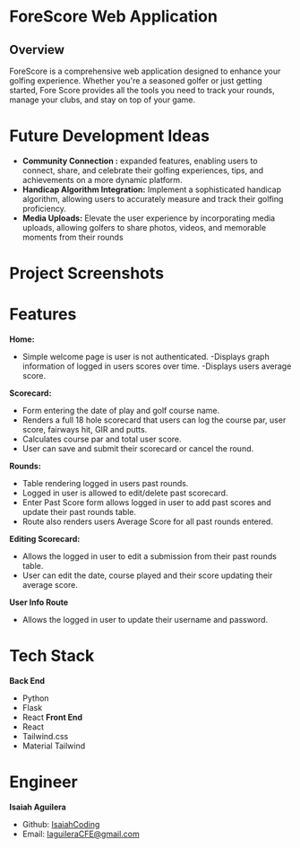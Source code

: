 # ForeScore Web Application

## Overview
ForeScore is a comprehensive web application designed to enhance your golfing experience. Whether you're a seasoned golfer or just getting started, Fore Score provides all the tools you need to track your rounds, manage your clubs, and stay on top of your game.


# Future Development Ideas
- **Community Connection :** expanded features, enabling users to connect, share, and celebrate their golfing experiences, tips, and achievements on a more dynamic platform.
- **Handicap Algorithm Integration:** Implement a sophisticated handicap algorithm, allowing users to accurately measure and track their golfing proficiency.
- **Media Uploads:** Elevate the user experience by incorporating media uploads, allowing golfers to share photos, videos, and memorable moments from their rounds



# Project Screenshots



# Features
**Home:**
 - Simple welcome page is user is not authenticated.
 -Displays graph information of logged in users scores over time.
 -Displays users average score.


**Scorecard:**
- Form entering the date of play and golf course name.
- Renders a full 18 hole scorecard that users can log the course par, user score, fairways hit, GIR and putts.
- Calculates course par and total user score.
- User can save and submit their scorecard or cancel the round.

**Rounds:**
- Table rendering logged in users past rounds.
- Logged in user is allowed to edit/delete past scorecard.
- Enter Past Score form allows logged in user to add past scores and update their past rounds table.
- Route also renders users Average Score for all past rounds entered.

**Editing Scorecard:**
- Allows the logged in user to edit a submission from their past rounds table.
- User can edit the date, course played and their score updating their average score.


**User Info Route**
- Allows the logged in user to update their username and password.

# Tech Stack
**Back End**
 - Python
 - Flask
 - React
 **Front End**
 - React
 - Tailwind.css
 - Material Tailwind








# Engineer
**Isaiah Aguilera**
- Github: <a href="https://github.com/IsaiahCoding">IsaiahCoding</a><br>
- Email: <a href="mailto:IaguileraCFE@gmail.com">IaguileraCFE@gmail.com</a>
